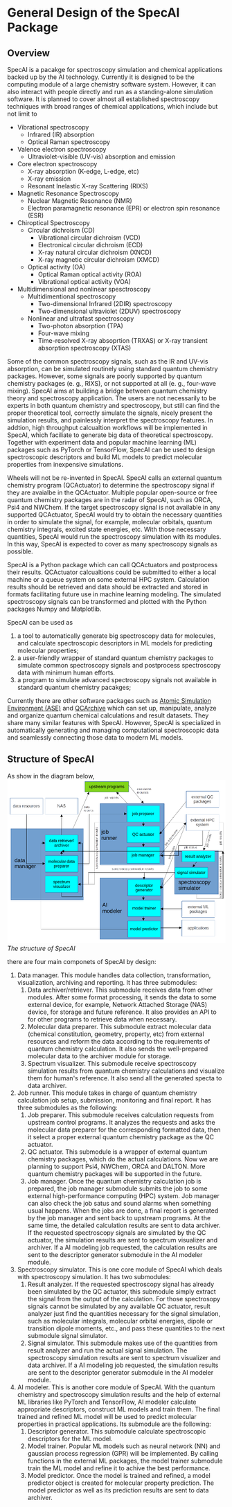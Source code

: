 # General Design of the SpecAI Package

## Overview

SpecAI is a pacakge for spectroscopy simulation and chemical applications backed up by the AI technology. Currently it is designed to be the computing module of a large chemistry software system. However, it can also interact with people directly and run as a standing-alone simulation software. It is planned to cover almost all established spectroscopy techniques with broad ranges of chemical applications, which include but not limit to
- Vibrational spectroscopy
  - Infrared (IR) absorption
  - Optical Raman spectroscopy
- Valence electron spectroscopy
  - Ultraviolet-visible (UV-vis) absorption and emission
- Core electron spectroscopy
  - X-ray absorption (K-edge, L-edge, etc)
  - X-ray emission
  - Resonant Inelastic X-ray Scattering (RIXS)
- Magnetic Resonance Spectroscopy
  - Nuclear Magnetic Resonance (NMR)
  - Electron paramagnetic resonance (EPR) or electron spin resonance (ESR)
- Chiroptical Spectroscopy
  - Circular dichroism (CD)
    - Vibrational circular dichroism (VCD)
    - Electronical circular dichroism (ECD)
    - X-ray natural circular dichroism (XNCD)
    - X-ray magnetic circular dichroism (XMCD)
  - Optical activity (OA)
    - Optical Raman optical activity (ROA)
    - Vibrational optical activity (VOA)
- Multidimensional and nonlinear spesctroscopy
  - Multidimentional spectroscopy
    - Two-dimensional Infrared (2DIR) spectroscopy
    - Two-dimensional ultraviolet (2DUV) spectroscopy
  - Nonlinear and ultrafast spectroscopy
    - Two-photon absorption (TPA)
    - Four-wave mixing
    - Time-resolved X-ray absoprtion (TRXAS) or X-ray transient absorption spectroscopy (XTAS)

Some of the common spectroscopy signals, such as the IR and UV-vis absorption, can be simulated routinely using standard quantum chemistry packages. However, some signals are poorly supported by quantum chemistry packages (e. g., RIXS), or not supported at all (e. g., four-wave mixing). SpecAI aims at building a bridge between quantum chemistry theory and spectroscopy application. The users are not necessarily to be experts in both quantum chemistry and spectroscopy, but still can find the proper theoretical tool, correctly simulate the signals, nicely present the simulation results, and painlessly interpret the spectroscopy features. In addtion, high throughput calcualtion workflows will be implemented in SpecAI, which faciliate to generate big data of theoretical spectroscopy. Together with experiment data and popular machine learning (ML) packages such as PyTorch or TensorFlow, SpecAI can be used to design spectroscopic descriptors and build ML models to predict molecular properties from inexpensive simulations.

Wheels will not be re-invented in SpecAI. SpecAI calls an external quantum chemistry program (QCActuator) to determine the spectroscopy signal if they are avaialbe in the QCActuator. Multiple popular open-source or free quantum chemistry packages are in the radar of SpecAI, such as ORCA, Psi4 and NWChem. If the target spectroscopy signal is not available in any supported QCActuator, SpecAI would try to obtain the necessary quantities in order to simulate the signal, for example, molecular orbitals, quantum chemistry integrals, excited state energies, etc. With those necessary quantities, SpecAI would run the spectroscopy simulation with its modules. In this way, SpecAI is expected to cover as many spectroscopy signals as possible.

SpecAI is a Python package which can call QCActuators and postprocess their results. QCActuator calcualtions could be submitted to either a local machine or a queue system on some external HPC system. Calculation results should be retrieved and data should be extracted and stored in formats facilitating future use in machine learning modeling. The simulated spectroscopy signals can be transformed and plotted with the Python packages Numpy and Matplotlib.

SpecAI can be used as 
1) a tool to automatically generate big spectroscopy data for molecules, and calculate spectroscopic descriptors in ML models for predicting molecular properties;
2) a user-friendly wrapper of standard quantum chemistry packages to simulate common spectroscopy signals and postprocess spectroscopy data with minimum human efforts.
3) a program to simulate advanced spectroscopy signals not available in standard quantum chemistry pacakges;

Currently there are other software packages such as [Atomic Simulation Environment (ASE)](https://wiki.fysik.dtu.dk/ase/) and [QCArchive](https://qcarchive.molssi.org/) which can set up, manipulate, analyze and organize quantum chemical calculations and result datasets. They share many similar features with SpecAI. However, SpecAI is specialized in automatically generating and managing computational spectroscopic data and seamlessly connecting those data to modern ML models.

## Structure of SpecAI

As show in the diagram below, 
![SpecAI_struc.png](./SupFiles/SpecAI_struc.png) 
*The structure of SpecAI*

there are four main componets of SpecAI by design:

1) Data manager. This module handles data collection, transformation, visualization, archiving and reporting. It has three submodules:
   1. Data archiver/retriever. This submodule receives data from other modules. After some format processing, it sends the data to some external device, for example, Network Attached Storage (NAS) device, for storage and future reference. It also provides an API to for other programs to retrieve data when necessary. 
   2. Molecular data preparer. This submodule extract molecular data (chemical constitution, geometry, property, etc) from external resources and reform the data according to the requirements of quantum chemistry calculation. It also sends the well-prepared molecular data to the archiver module for storage.
   3. Spectrum visualizer. This submodule receive spectroscopy simulation results from quantum chemistry calculations and visualize them for human's reference. It also send all the generated specta to data archiver.
2) Job runner. This module takes in charge of quantum chemistry calculation job setup, submission, monitoring and final report. It has three submodules as the following:
   1. Job preparer. This submodule receives calculation requests from upstream control programs. It analyzes the requests and asks the molecular data preparer for the corresponding formatted data, then it select a proper external quantum chemistry package as the QC actuator.
   2. QC actuator. This submodule is a wrapper of external quantum chemistry packages, which do the actual calculations. Now we are planning to support Psi4, NWChem, ORCA and DALTON. More quantum chemistry packages will be supported in the future.
   3. Job manager. Once the quantum chemistry calculation job is prepared, the job manager submodule submits the job to some external high-performance computing (HPC) system. Job manager can also check the job satus and sound alarms when something usual happens. When the jobs are done, a final report is generated by the job manager and sent back to upstream programs. At the same time, the detailed calculation results are sent to data archiver. If the requested spectroscopy signals are simulated by the QC actuator, the simulation results are sent to spectrum visualizer and archiver. If a AI modeling job requested, the calculation results are sent to the descriptor generator submodule in the AI modeler module.
3) Spectroscopy simulator. This is one core module of SpecAI which deals with spectroscopy simulation. It has two submodules:
   1. Result analyzer. If the requested spectroscopy signal has already been simulated by the QC actuator, this submodule simply extract the signal from the output of the calculation. For those spectrosopy signals cannot be simulated by any available QC actuator, result analyzer just find the quantities necessary for the signal simulation, such as molecular integrals, molecular orbital energies, dipole or transition dipole moments, etc., and pass these quantities to the next submodule signal simulator.
   2. Signal simulator. This submodule makes use of the quantities from result analyzer and run the actual signal simulation. The spectroscopy simulation results are sent to spectrum visualizer and data archiver. If a AI modeling job requested, the simulation results are sent to the descriptor generator submodule in the AI modeler module.
5) AI modeler. This is another core module of SpecAI. With the quantum chemistry and spectroscopy simulation results and the help of external ML libraries like PyTorch and TensorFlow, AI modeler calculate appropriate descriptors, construct ML models and train them. The final trained and refined ML model will be used to predict molecular properties in practical applications. Its submodule are the following:
   1. Descriptor generator. This submodule calculate spectroscopic descriptors for the ML model.
   2. Model trainer. Popular ML models such as neural network (NN) and gaussian process regression (GPR) will be implemented. By calling functions in the external ML packages, the model trainer submodule train the ML model and refine it to achive the best performance.
   3. Model predictor. Once the model is trained and refined, a model predictor object is created for molecular property prediction. The model predictor as well as its prediction results are sent to data archiver.
  
